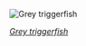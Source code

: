 
![Grey triggerfish](https://upload.wikimedia.org/wikipedia/commons/thumb/8/83/Pez_ballesta_%28Balistes_capriscus%29%2C_Parque_natural_de_la_Arr%C3%A1bida%2C_Portugal%2C_2020-07-23%2C_DD_24.jpg/825px-Pez_ballesta_%28Balistes_capriscus%29%2C_Parque_natural_de_la_Arr%C3%A1bida%2C_Portugal%2C_2020-07-23%2C_DD_24.jpg)

*[Grey triggerfish](https://wikipedia.org/wiki/File:Pez_ballesta_(Balistes_capriscus),_Parque_natural_de_la_Arr%C3%A1bida,_Portugal,_2020-07-23,_DD_24.jpg)*
